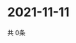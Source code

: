 # 2021-11-11
  共 0条

  <!-- BEGIN -->
  <!-- 最后更新时间Thu Nov 11 2021 14:03:17 GMT+0000 (Coordinated Universal Time) -->
  
  <!-- END -->
  
  